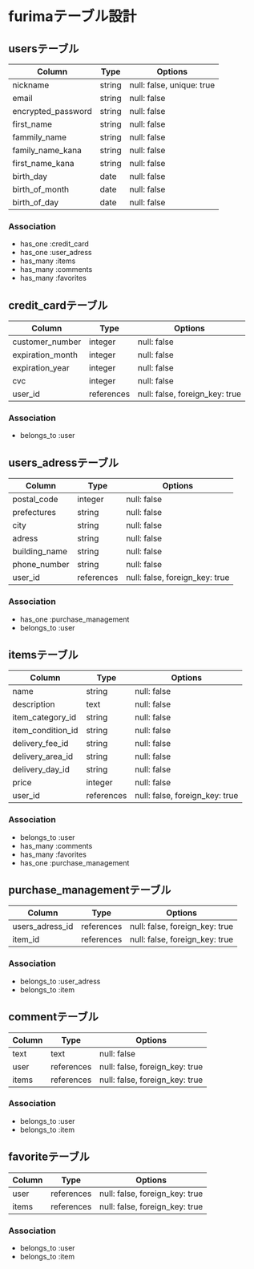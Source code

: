# furimaテーブル設計

## usersテーブル

| Column             | Type        | Options                |
| ------------------ | ------- | -------------------------- |
| nickname           | string  | null: false, unique: true  |
| email              | string  | null: false                |
| encrypted_password | string  | null: false                |
| first_name         |string   | null: false                |
| fammily_name       | string  | null: false                |
| family_name_kana   | string  | null: false                |
| first_name_kana    | string  | null: false                |
| birth_day          | date    | null: false                |
| birth_of_month     | date    | null: false                |
| birth_of_day       | date    | null: false                |

### Association

- has_one :credit_card
- has_one :user_adress
- has_many :items
- has_many :comments
- has_many :favorites



## credit_cardテーブル

| Column          | Type       | Options                        |
| --------------- | ---------- | ------------------------------ |
|customer_number  | integer    | null: false                    |
|expiration_month | integer    | null: false                    |
|expiration_year  | integer    | null: false                    |
|cvc              | integer    | null: false                    |
|user_id          | references | null: false, foreign_key: true |

### Association

- belongs_to :user 


## users_adressテーブル

| Column       | Type       | Options                        |
| ------------ | ---------- | ------------------------------ |
|postal_code   | integer    | null: false                    |
|prefectures   | string     | null: false                    |
|city          | string     | null: false                    |
|adress        | string     | null: false                    |
|building_name | string     | null: false                    |
|phone_number  | string     | null: false                    |
|user_id       | references | null: false, foreign_key: true |

### Association

- has_one :purchase_management
- belongs_to :user 

## itemsテーブル

| Column           | Type         | Options                        |
| ---------------- | ------------ | ------------------------------ |
|name              | string       | null: false                    |
|description       | text         | null: false                    |
|item_category_id  | string       | null: false                    |
|item_condition_id | string       | null: false                    |
|delivery_fee_id   | string       | null: false                    |
|delivery_area_id  | string       | null: false                    |
|delivery_day_id   | string       | null: false                    |
|price             | integer      | null: false                    |
|user_id           | references   | null: false, foreign_key: true |
 
### Association

- belongs_to :user 
- has_many :comments
- has_many :favorites
- has_one :purchase_management


## purchase_managementテーブル

| Column         | Type         | Options                        |
| -------------- | ------------ | ------------------------------ |
|users_adress_id | references   | null: false, foreign_key: true |
|item_id         | references   | null: false, foreign_key: true |

### Association

- belongs_to :user_adress
- belongs_to :item





## commentテーブル

| Column    | Type       | Options                        |
| --------- | ---------- | ------------------------------ |
| text      | text       | null: false                    |
| user      | references | null: false, foreign_key: true |
| items     | references | null: false, foreign_key: true |

### Association

- belongs_to :user
- belongs_to :item

## favoriteテーブル

| Column    | Type       | Options                        |
| --------- | ---------- | ------------------------------ |
| user      | references | null: false, foreign_key: true |
| items     | references | null: false, foreign_key: true |

### Association

- belongs_to :user
- belongs_to :item
